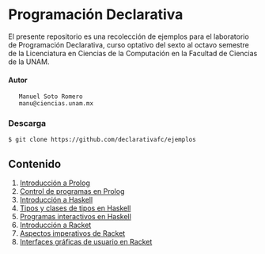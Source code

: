 # Programación Declarativa

El presente repositorio es una recolección de ejemplos para el laboratorio de Programación Declarativa, curso optativo del sexto al octavo semestre de la Licenciatura en Ciencias de la Computación en la Facultad de Ciencias de la UNAM.

#### Autor
```
   Manuel Soto Romero
   manu@ciencias.unam.mx
```

### Descarga

```shell
$ git clone https://github.com/declarativafc/ejemplos
```

## Contenido

1. [Introducción a Prolog](https://github.com/declarativafc/ejemplos/tree/master/ejemplos01)
2. [Control de programas en Prolog](https://github.com/declarativafc/ejemplos/tree/master/ejemplos02)
3. [Introducción a Haskell](https://github.com/declarativafc/ejemplos/tree/master/ejemplos03)
4. [Tipos y clases de tipos en Haskell](https://github.com/declarativafc/ejemplos/tree/master/ejemplos04)
5. [Programas interactivos en Haskell](https://github.com/declarativafc/ejemplos/tree/master/ejemplos05)
6. [Introducción a Racket](https://github.com/declarativafc/ejemplos/tree/master/ejemplos06)
7. [Aspectos imperativos de Racket](https://github.com/declarativafc/ejemplos/tree/master/ejemplos07)
8. [Interfaces gráficas de usuario en Racket](https://github.com/declarativafc/ejemplos/tree/master/ejemplos08)